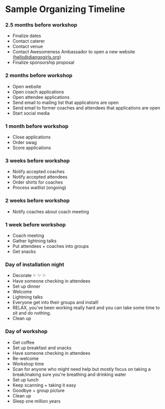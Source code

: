 # Sample Organizing Timeline

### 2.5 months before workshop
- Finalize dates
- Contact caterer
- Contact venue
- Contact Awesomeness Ambassador to open a new website (hello@djangogirls.org)
- Finalize sponsorship proposal

### 2 months before workshop
- Open website
- Open coach applications
- Open attendee applications
- Send email to mailing list that applications are open
- Send email to former coaches and attendees that applications are open
- Start social media

### 1 month before workshop
- Close applications
- Order swag
- Score applications

### 3 weeks before workshop
- Notify accepted coaches
- Notify accepted attendees
- Order shirts for coaches
- Process waitlist (ongoing)

### 2 weeks before workshop
- Notify coaches about coach meeting

### 1 week before workshop
- Coach meeting
- Gather lightning talks
- Put attendees + coaches into groups
- Get snacks

### Day of installation night
- Decorate :sparkles: :sparkles: :sparkles:
- Have someone checking in attendees
- Set up dinner
- Welcome
- Lightning talks
- Everyone get into their groups and install!
- RELAX, you've been working really hard and you can take some time to sit and do nothing.
- Clean up

### Day of workshop
- Get coffee
- Set up breakfast and snacks
- Have someone checking in attendees
- Re-welcome
- Workshop time
- Scan for anyone who might need help but mostly focus on taking a break/making sure you're breathing and drinking water
- Set up lunch
- Keep scanning + taking it easy
- Goodbye + group picture
- Clean up
- Sleep one million years

